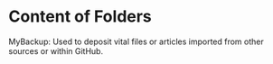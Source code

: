# Content of Folders
MyBackup: Used to deposit vital files or articles imported from other sources or within GitHub.